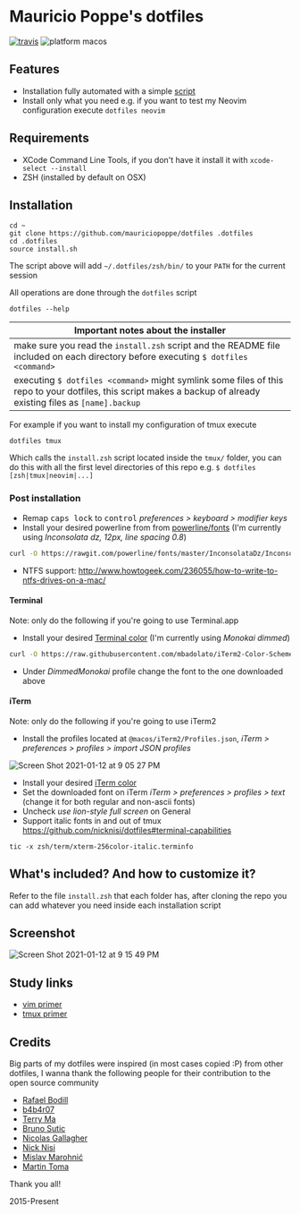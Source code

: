 # Mauricio Poppe's dotfiles

[![travis](https://travis-ci.org/mauriciopoppe/dotfiles.svg?branch=master)](https://travis-ci.org/mauriciopoppe/dotfiles)
![platform macos](https://img.shields.io/badge/platform-macOS-orange.svg)

## Features

- Installation fully automated with a simple [script](https://github.com/mauriciopoppe/dotfiles/blob/master/zsh/bin/dotfiles)
- Install only what you need e.g. if you want to test my Neovim configuration execute `dotfiles neovim`

## Requirements

- XCode Command Line Tools, if you don't have it install it with `xcode-select --install`
- ZSH (installed by default on OSX)

## Installation

```
cd ~
git clone https://github.com/mauriciopoppe/dotfiles .dotfiles
cd .dotfiles
source install.sh
```

The script above will add `~/.dotfiles/zsh/bin/` to your `PATH` for the current session

All operations are done through the `dotfiles` script

```
dotfiles --help
```

| Important notes about the installer |
| ---- |
| make sure you read the `install.zsh` script and the README file included on each directory before executing `$ dotfiles <command>` |
| executing `$ dotfiles <command>` might symlink some files of this repo to your dotfiles, this script makes a backup of already existing files as `[name].backup` |

For example if you want to install my configuration of tmux execute

```
dotfiles tmux
```

Which calls the `install.zsh` script located inside the `tmux/` folder, you
can do this with all the first level directories of this repo e.g. `$ dotfiles
[zsh|tmux|neovim|...]`

### Post installation

- Remap <kbd>caps lock</kbd> to <kbd>control</kbd> *preferences > keyboard > modifier keys*
- Install your desired powerline from from [powerline/fonts](https://github.com/powerline/fonts) (I'm currently using *Inconsolata dz, 12px, line spacing 0.8*)

```sh
curl -O https://rawgit.com/powerline/fonts/master/InconsolataDz/Inconsolata-dz%20for%20Powerline.otf && open Inconsolata-dz%20for%20Powerline.otf
```

- NTFS support: http://www.howtogeek.com/236055/how-to-write-to-ntfs-drives-on-a-mac/

#### Terminal

Note: only do the following if you're going to use Terminal.app

- Install your desired [Terminal color](https://github.com/mbadolato/iTerm2-Color-Schemes) (I'm currently using *Monokai dimmed*)

```sh
curl -O https://raw.githubusercontent.com/mbadolato/iTerm2-Color-Schemes/master/terminal/DimmedMonokai.terminal && open DimmedMonokai.terminal
```

- Under *DimmedMonokai* profile change the font to the one downloaded above

#### iTerm

Note: only do the following if you're going to use iTerm2

- Install the profiles located at `@macos/iTerm2/Profiles.json`, *iTerm > preferences > profiles > import JSON profiles*

![Screen Shot 2021-01-12 at 9 05 27 PM](https://user-images.githubusercontent.com/1616682/104408983-24369680-551a-11eb-8208-7a45a6061d93.jpg)

- Install your desired [iTerm color](https://github.com/mbadolato/iTerm2-Color-Schemes)
- Set the downloaded font on iTerm *iTerm > preferences > profiles > text* (change it for both regular and non-ascii fonts)
- Uncheck *use lion-style full screen* on General
- Support italic fonts in and out of tmux https://github.com/nicknisi/dotfiles#terminal-capabilities

```
tic -x zsh/term/xterm-256color-italic.terminfo
```

## What's included? And how to customize it?

Refer to the file `install.zsh` that each folder has, after cloning the repo you
can add whatever you need inside each installation script

## Screenshot

![Screen Shot 2021-01-12 at 9 15 49 PM](https://user-images.githubusercontent.com/1616682/104409554-614f5880-551b-11eb-8c73-2f04d86ed30e.jpg)

## Study links

- [vim primer](https://danielmiessler.com/study/vim/)
- [tmux primer](https://danielmiessler.com/study/tmux/)

## Credits

Big parts of my dotfiles were inspired (in most cases copied :P) from other dotfiles, I wanna thank the following people for their contribution to the open
source community

- [Rafael Bodill](https://github.com/rafi/vim-config)
- [b4b4r07](https://github.com/b4b4r07/dotfiles)
- [Terry Ma](https://github.com/terryma/dotfiles)
- [Bruno Sutic](https://github.com/nicknisi/dotfiles)
- [Nicolas Gallagher](https://github.com/necolas/dotfiles)
- [Nick Nisi](https://github.com/bruno-/dotfiles)
- [Mislav Marohnić](https://github.com/mislav/dotfiles)
- [Martin Toma](https://github.com/martin-svk/dot-files)

Thank you all!

2015-Present

[tpm]: https://github.com/tmux-plugins/tpm
[vim-plug]: https://github.com/junegunn/vim-plug
